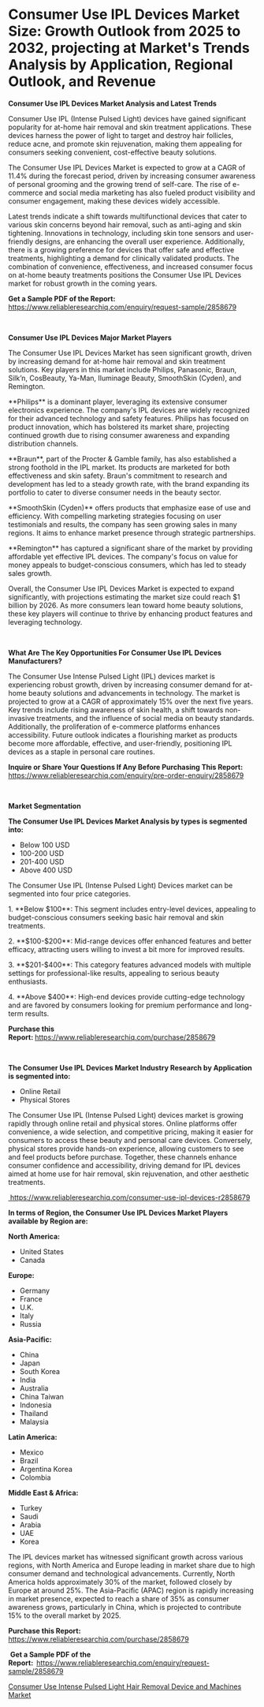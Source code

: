 <p><h1>Consumer Use IPL Devices Market Size: Growth Outlook from 2025 to 2032, projecting at Market's Trends Analysis by Application, Regional Outlook, and Revenue</h1></p><p><strong>Consumer Use IPL Devices Market Analysis and Latest Trends</strong></p>
<p><p>Consumer Use IPL (Intense Pulsed Light) devices have gained significant popularity for at-home hair removal and skin treatment applications. These devices harness the power of light to target and destroy hair follicles, reduce acne, and promote skin rejuvenation, making them appealing for consumers seeking convenient, cost-effective beauty solutions.</p><p>The Consumer Use IPL Devices Market is expected to grow at a CAGR of 11.4% during the forecast period, driven by increasing consumer awareness of personal grooming and the growing trend of self-care. The rise of e-commerce and social media marketing has also fueled product visibility and consumer engagement, making these devices widely accessible.</p><p>Latest trends indicate a shift towards multifunctional devices that cater to various skin concerns beyond hair removal, such as anti-aging and skin tightening. Innovations in technology, including skin tone sensors and user-friendly designs, are enhancing the overall user experience. Additionally, there is a growing preference for devices that offer safe and effective treatments, highlighting a demand for clinically validated products. The combination of convenience, effectiveness, and increased consumer focus on at-home beauty treatments positions the Consumer Use IPL Devices market for robust growth in the coming years.</p></p>
<p><strong>Get a Sample PDF of the Report:&nbsp;</strong> <a href="https://www.reliableresearchiq.com/enquiry/request-sample/2858679?utm_campaign=2999&utm_medium=2&utm_source=Github&utm_content=ia&utm_term=12032025&utm_id=consumer-use-ipl-devices">https://www.reliableresearchiq.com/enquiry/request-sample/2858679</a></p>
<p>&nbsp;</p>
<p><strong>Consumer Use IPL Devices Major Market Players</strong></p>
<p><p>The Consumer Use IPL Devices Market has seen significant growth, driven by increasing demand for at-home hair removal and skin treatment solutions. Key players in this market include Philips, Panasonic, Braun, Silk’n, CosBeauty, Ya-Man, Iluminage Beauty, SmoothSkin (Cyden), and Remington.</p><p>**Philips** is a dominant player, leveraging its extensive consumer electronics experience. The company's IPL devices are widely recognized for their advanced technology and safety features. Philips has focused on product innovation, which has bolstered its market share, projecting continued growth due to rising consumer awareness and expanding distribution channels.</p><p>**Braun**, part of the Procter & Gamble family, has also established a strong foothold in the IPL market. Its products are marketed for both effectiveness and skin safety. Braun's commitment to research and development has led to a steady growth rate, with the brand expanding its portfolio to cater to diverse consumer needs in the beauty sector.</p><p>**SmoothSkin (Cyden)** offers products that emphasize ease of use and efficiency. With compelling marketing strategies focusing on user testimonials and results, the company has seen growing sales in many regions. It aims to enhance market presence through strategic partnerships.</p><p>**Remington** has captured a significant share of the market by providing affordable yet effective IPL devices. The company's focus on value for money appeals to budget-conscious consumers, which has led to steady sales growth.</p><p>Overall, the Consumer Use IPL Devices Market is expected to expand significantly, with projections estimating the market size could reach $1 billion by 2026. As more consumers lean toward home beauty solutions, these key players will continue to thrive by enhancing product features and leveraging technology.</p></p>
<p>&nbsp;</p>
<p><strong>What Are The Key Opportunities For Consumer Use IPL Devices Manufacturers?</strong></p>
<p><p>The Consumer Use Intense Pulsed Light (IPL) devices market is experiencing robust growth, driven by increasing consumer demand for at-home beauty solutions and advancements in technology. The market is projected to grow at a CAGR of approximately 15% over the next five years. Key trends include rising awareness of skin health, a shift towards non-invasive treatments, and the influence of social media on beauty standards. Additionally, the proliferation of e-commerce platforms enhances accessibility. Future outlook indicates a flourishing market as products become more affordable, effective, and user-friendly, positioning IPL devices as a staple in personal care routines.</p></p>
<p><strong>Inquire or Share Your Questions If Any Before Purchasing This Report:</strong> <a href="https://www.reliableresearchiq.com/enquiry/pre-order-enquiry/2858679?utm_campaign=2999&utm_medium=2&utm_source=Github&utm_content=ia&utm_term=12032025&utm_id=consumer-use-ipl-devices">https://www.reliableresearchiq.com/enquiry/pre-order-enquiry/2858679</a></p>
<p>&nbsp;</p>
<p><strong>Market Segmentation</strong></p>
<p><strong>The Consumer Use IPL Devices Market Analysis by types is segmented into:</strong></p>
<p><ul><li>Below 100 USD</li><li>100-200 USD</li><li>201-400 USD</li><li>Above 400 USD</li></ul></p>
<p><p>The Consumer Use IPL (Intense Pulsed Light) Devices market can be segmented into four price categories. </p><p>1. **Below $100**: This segment includes entry-level devices, appealing to budget-conscious consumers seeking basic hair removal and skin treatments. </p><p>2. **$100-$200**: Mid-range devices offer enhanced features and better efficacy, attracting users willing to invest a bit more for improved results. </p><p>3. **$201-$400**: This category features advanced models with multiple settings for professional-like results, appealing to serious beauty enthusiasts. </p><p>4. **Above $400**: High-end devices provide cutting-edge technology and are favored by consumers looking for premium performance and long-term results.</p></p>
<p><strong>Purchase this Report:&nbsp;</strong><a href="https://www.reliableresearchiq.com/purchase/2858679?utm_campaign=2999&utm_medium=2&utm_source=Github&utm_content=ia&utm_term=12032025&utm_id=consumer-use-ipl-devices">https://www.reliableresearchiq.com/purchase/2858679</a></p>
<p>&nbsp;</p>
<p><strong>The Consumer Use IPL Devices Market Industry Research by Application is segmented into:</strong></p>
<p><ul><li>Online Retail</li><li>Physical Stores</li></ul></p>
<p><p>The Consumer Use IPL (Intense Pulsed Light) devices market is growing rapidly through online retail and physical stores. Online platforms offer convenience, a wide selection, and competitive pricing, making it easier for consumers to access these beauty and personal care devices. Conversely, physical stores provide hands-on experience, allowing customers to see and feel products before purchase. Together, these channels enhance consumer confidence and accessibility, driving demand for IPL devices aimed at home use for hair removal, skin rejuvenation, and other aesthetic treatments.</p></p>
<p><a href="https://www.reliableresearchiq.com/consumer-use-ipl-devices-r2858679?utm_campaign=2999&utm_medium=2&utm_source=Github&utm_content=ia&utm_term=12032025&utm_id=consumer-use-ipl-devices">&nbsp;https://www.reliableresearchiq.com/consumer-use-ipl-devices-r2858679</a></p>
<p><strong>In terms of Region, the Consumer Use IPL Devices Market Players available by Region are:</strong></p>
<p>
    <p> <strong> North America: </strong>
        <ul>
            <li>United States</li>
            <li>Canada</li>
        </ul>
        </p> 
    <p> <strong> Europe: </strong>
        <ul>
            <li>Germany</li>
            <li>France</li>
            <li>U.K.</li>
            <li>Italy</li>
            <li>Russia</li>
        </ul>
        </p> 
    <p> <strong> Asia-Pacific: </strong>
        <ul>
            <li>China</li>
            <li>Japan</li>
            <li>South Korea</li>
            <li>India</li>
            <li>Australia</li>
            <li>China Taiwan</li>
            <li>Indonesia</li>
            <li>Thailand</li>
            <li>Malaysia</li>
        </ul>
        </p> 
    <p> <strong> Latin America: </strong>
        <ul>
            <li>Mexico</li>
            <li>Brazil</li>
            <li>Argentina Korea</li>
            <li>Colombia</li>
        </ul>
        </p> 
    <p> <strong> Middle East & Africa: </strong>
        <ul>
            <li>Turkey</li>
            <li>Saudi</li>
            <li>Arabia</li>
            <li>UAE</li>
            <li>Korea</li>
        </ul>
    </p>
    </p>
<p><p>The IPL devices market has witnessed significant growth across various regions, with North America and Europe leading in market share due to high consumer demand and technological advancements. Currently, North America holds approximately 30% of the market, followed closely by Europe at around 25%. The Asia-Pacific (APAC) region is rapidly increasing in market presence, expected to reach a share of 35% as consumer awareness grows, particularly in China, which is projected to contribute 15% to the overall market by 2025.</p></p>
<p><strong>Purchase this Report: </strong><a href="https://www.reliableresearchiq.com/purchase/2858679?utm_campaign=2999&utm_medium=2&utm_source=Github&utm_content=ia&utm_term=12032025&utm_id=consumer-use-ipl-devices">https://www.reliableresearchiq.com/purchase/2858679</a></p>
<p>&nbsp;<strong>Get a Sample PDF of the Report:&nbsp;&nbsp;</strong><a href="https://www.reliableresearchiq.com/enquiry/request-sample/2858679?utm_campaign=2999&utm_medium=2&utm_source=Github&utm_content=ia&utm_term=12032025&utm_id=consumer-use-ipl-devices">https://www.reliableresearchiq.com/enquiry/request-sample/2858679</a></p>
<p><strong></strong></p>
<p><p><a href="https://github.com/organophelia8282/Market-Research-Report-List-1/blob/main/consumer-use-intense-pulsed-light-hair-removal-device-and-machines-market.md?utm_campaign=2999&utm_medium=2&utm_source=Github&utm_content=ia&utm_term=12032025&utm_id=consumer-use-ipl-devices">Consumer Use Intense Pulsed Light Hair Removal Device and Machines Market</a></p></p>